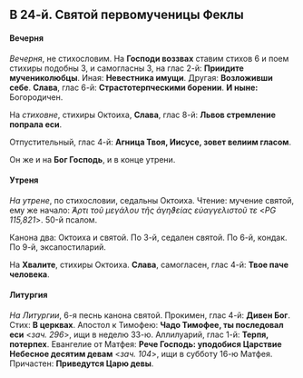 
## В 24-й. Святой первомученицы Феклы

#### Вечерня

*Вечерня*, не стихословим. На **Господи воззвах** ставим стихов 6 и поем стихиры подобны 3, 
и самогласны 3, на глас 2-й: **Приидите мучениколюбцы**. Иная: **Невестника имущи**. 
Другая: **Возложивши себе**. **Слава**, глас 6-й: **Страстотерпческими борении**. 
**И ныне:** Богородичен.

На *стиховне*, стихиры Октоиха, **Слава**, глас 8-й: **Львов стремление попрала еси**. 

Отпустительный, глас 4-й: **Агница Твоя, Иисусе, зовет велиим гласом**.

Он же и на **Бог Господь**, и в конце утрени.

#### Утреня

*На утрене*, по стихословии, седальны Октоиха. Чтение: мучение святой, ему же начало: 
*̓́Αρτι τοῦ μεγάλου τῆς ἀγηϑείας εὐαγγελιστοῦ τε* <*PG 115,821*>. 50-й псалом. 

Канона два: Октоиха и святой. По 3-й, седален святой. По 6-й, кондак. 
По 9-й, эксапостиларий. 

На **Хвалите**, стихиры Октоиха. **Слава**, самогласен, глас 4-й: **Твое паче человека**.

#### Литургия

*На Литургии*, 6-я песнь канона святой. Прокимен, глас 4-й: **Дивен Бог**. 
Стих: **В церквах**. Апостол к Тимофею: **Чадо Тимофее, ты последовал еси** <*зач. 296*>, ищи 
в неделю 33-ю. Аллилуарий, глас 1-й: **Терпя, потерпех**. 
Евангелие от Матфея: **Рече Господь: уподобися Царствие Небесное десятим девам** <*зач. 104*>, 
ищи в субботу 16-ю Матфея.
Причастен: **Приведутся Царю девы**.
